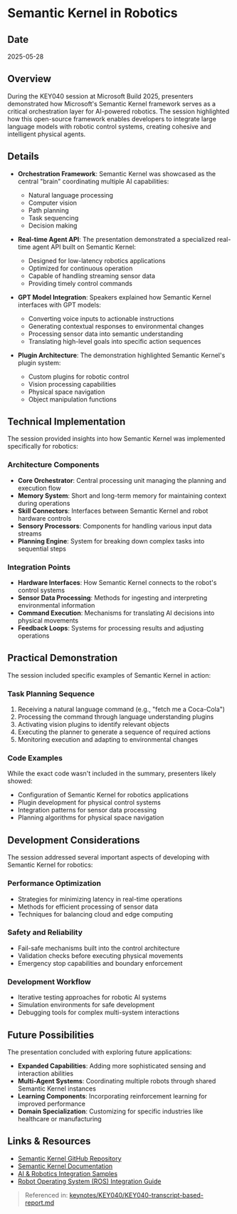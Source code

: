 # Semantic Kernel in Robotics

## Date
2025-05-28

## Overview
During the KEY040 session at Microsoft Build 2025, presenters demonstrated how Microsoft's Semantic Kernel framework serves as a critical orchestration layer for AI-powered robotics. The session highlighted how this open-source framework enables developers to integrate large language models with robotic control systems, creating cohesive and intelligent physical agents.

## Details
- **Orchestration Framework**: Semantic Kernel was showcased as the central "brain" coordinating multiple AI capabilities:
  - Natural language processing
  - Computer vision
  - Path planning
  - Task sequencing
  - Decision making
  
- **Real-time Agent API**: The presentation demonstrated a specialized real-time agent API built on Semantic Kernel:
  - Designed for low-latency robotics applications
  - Optimized for continuous operation
  - Capable of handling streaming sensor data
  - Providing timely control commands

- **GPT Model Integration**: Speakers explained how Semantic Kernel interfaces with GPT models:
  - Converting voice inputs to actionable instructions
  - Generating contextual responses to environmental changes
  - Processing sensor data into semantic understanding
  - Translating high-level goals into specific action sequences

- **Plugin Architecture**: The demonstration highlighted Semantic Kernel's plugin system:
  - Custom plugins for robotic control
  - Vision processing capabilities
  - Physical space navigation
  - Object manipulation functions

## Technical Implementation
The session provided insights into how Semantic Kernel was implemented specifically for robotics:

### Architecture Components
- **Core Orchestrator**: Central processing unit managing the planning and execution flow
- **Memory System**: Short and long-term memory for maintaining context during operations
- **Skill Connectors**: Interfaces between Semantic Kernel and robot hardware controls
- **Sensory Processors**: Components for handling various input data streams
- **Planning Engine**: System for breaking down complex tasks into sequential steps

### Integration Points
- **Hardware Interfaces**: How Semantic Kernel connects to the robot's control systems
- **Sensor Data Processing**: Methods for ingesting and interpreting environmental information
- **Command Execution**: Mechanisms for translating AI decisions into physical movements
- **Feedback Loops**: Systems for processing results and adjusting operations

## Practical Demonstration
The session included specific examples of Semantic Kernel in action:

### Task Planning Sequence
1. Receiving a natural language command (e.g., "fetch me a Coca-Cola")
2. Processing the command through language understanding plugins
3. Activating vision plugins to identify relevant objects
4. Executing the planner to generate a sequence of required actions
5. Monitoring execution and adapting to environmental changes

### Code Examples
While the exact code wasn't included in the summary, presenters likely showed:
- Configuration of Semantic Kernel for robotics applications
- Plugin development for physical control systems
- Integration patterns for sensor data processing
- Planning algorithms for physical space navigation

## Development Considerations
The session addressed several important aspects of developing with Semantic Kernel for robotics:

### Performance Optimization
- Strategies for minimizing latency in real-time operations
- Methods for efficient processing of sensor data
- Techniques for balancing cloud and edge computing

### Safety and Reliability
- Fail-safe mechanisms built into the control architecture
- Validation checks before executing physical movements
- Emergency stop capabilities and boundary enforcement

### Development Workflow
- Iterative testing approaches for robotic AI systems
- Simulation environments for safe development
- Debugging tools for complex multi-system interactions

## Future Possibilities
The presentation concluded with exploring future applications:

- **Expanded Capabilities**: Adding more sophisticated sensing and interaction abilities
- **Multi-Agent Systems**: Coordinating multiple robots through shared Semantic Kernel instances
- **Learning Components**: Incorporating reinforcement learning for improved performance
- **Domain Specialization**: Customizing for specific industries like healthcare or manufacturing

## Links & Resources
- [Semantic Kernel GitHub Repository](https://github.com/microsoft/semantic-kernel)
- [Semantic Kernel Documentation](https://learn.microsoft.com/semantic-kernel)
- [AI & Robotics Integration Samples](https://github.com/microsoft/ai-robotics-samples)
- [Robot Operating System (ROS) Integration Guide](https://learn.microsoft.com/robotics/ros)

> Referenced in: [keynotes/KEY040/KEY040-transcript-based-report.md](../KEY040-transcript-based-report.md)